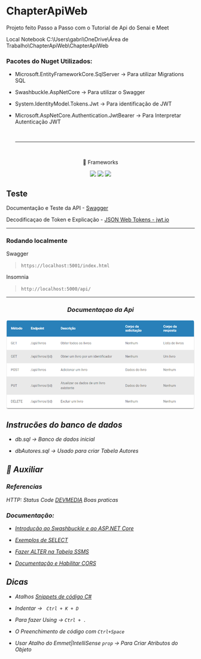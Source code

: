 # ChapterApiWeb

Projeto feito Passo a Passo com o Tutorial de Api do Senai e Meet

Local Notebook C:\Users\gabri\OneDrive\Área de Trabalho\ChapterApiWeb\ChapterApiWeb



### Pacotes do Nuget Utilizados:

* Microsoft.EntityFrameworkCore.SqlServer -> Para utilizar Migrations SQL
* Swashbuckle.AspNetCore -> Para utilizar o Swagger
* System.IdentityModel.Tokens.Jwt -> Para identificação de JWT
* Microsoft.AspNetCore.Authentication.JwtBearer -> Para Interpretar Autenticação JWT

   <br/> 
    <hr>
 <br/> 
 
   <p align="center">
 🚀 Frameworks 
</p>

  <p align="center">
    <img src="https://img.shields.io/badge/.NET-512BD4?style=for-the-badge&logo=dotnet&logoColor=white"/>

  <img src="https://img.shields.io/badge/NuGet-004880?style=for-the-badge&logo=nuget&logoColor=white"/>

  <img src="https://img.shields.io/badge/Swagger-85EA2D?style=for-the-badge&logo=Swagger&logoColor=white"/>
  </p>

 ## Teste
  
  Documentação e Teste da API - [Swagger](https://swagger.io/)
  
  Decodificaçao de Token e Explicação - [JSON Web Tokens - jwt.io](https://jwt.io/)
  
  <hr>
  
  ### Rodando localmente
  
  Swagger
  > `https://localhost:5001/index.html`

  Insomnia
  > `http://localhost:5000/api/`

<hr/>
  <div align="center">

   <h3 align="center"><i>Documentaçao da Api</em></h3>
  
   <img align="center" src="/Documentation-API.png">
</div>
 
## Instrucões do banco de dados

* db.sql -> Banco de dados inicial 

* dbAutores.sql -> Usado para criar Tabela Autores

## 📄  Auxiliar

### Referencias

HTTP: Status Code [DEVMEDIA](https://www.devmedia.com.br/http-status-code/41222)
Boas praticas

### Documentação:

* [Introdução ao Swashbuckle e ao ASP.NET Core](https://docs.microsoft.com/pt-br/aspnet/core/tutorials/getting-started-with-swashbuckle?view=aspnetcore-6.0&tabs=visual-studio)

* [Exemplos de SELECT](https://docs.microsoft.com/pt-br/sql/t-sql/queries/select-examples-transact-sql?view=sql-server-ver15) 

* [Fazer ALTER na Tabela SSMS](https://docs.microsoft.com/pt-br/sql/relational-databases/tables/add-columns-to-a-table-database-engine?view=sql-server-ver15)

* [Documentação e Habilitar CORS](https://docs.microsoft.com/pt-br/aspnet/core/security/cors?view=aspnetcore-5.0)

## Dicas

* Atalhos [Snippets de código C#](https://docs.microsoft.com/pt-br/visualstudio/ide/visual-csharp-code-snippets?view=vs-2022)

* Indentar -> ```  Ctrl + K + D ```

* Para fazer Using ->  ``` Ctrl + .  ``` 

* O Preenchimento de código com `Ctrl+Space`

* Usar Atalho do Emmet|IntelliSense  `prop`  -> Para Criar Atributos do Objeto
